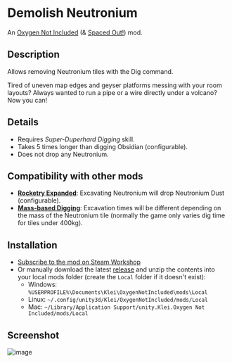 ﻿# Demolish Neutronium
An [Oxygen Not Included](https://store.steampowered.com/app/457140/Oxygen_Not_Included/) (& [Spaced Out!](https://store.steampowered.com/app/1452490/Oxygen_Not_Included__Spaced_Out/)) mod.

## Description
Allows removing Neutronium tiles with the Dig command.

Tired of uneven map edges and geyser platforms messing with your room layouts? Always wanted to run a pipe or a wire directly under a volcano? Now you can!

## Details
* Requires *Super-Duperhard Digging* skill.
* Takes 5 times longer than digging Obsidian (configurable).
* Does not drop any Neutronium.

## Compatibility with other mods

* **[Rocketry Expanded](https://steamcommunity.com/sharedfiles/filedetails/?id=2837919908)**: Excavating Neutronium will drop Neutronium Dust (configurable).
* **[Mass-based Digging](https://steamcommunity.com/sharedfiles/filedetails/?id=1835785649)**: Excavation times will be different depending on the mass of the Neutronium tile (normally the game only varies dig time for tiles under 400kg).

## Installation

* [Subscribe to the mod on Steam Workshop](https://steamcommunity.com/sharedfiles/filedetails/?id=2721654252)
* Or manually download the latest [release](https://github.com/modo-lv/oni-mods/releases) and unzip the contents into your local mods folder (create the `Local` folder if it doesn't exist):
  * Windows: `%USERPROFILE%\Documents\Klei\OxygenNotIncluded\mods\Local`
  * Linux: `~/.config/unity3d/Klei/OxygenNotIncluded/mods/Local`
  * Mac: `~/Library/Application Support/unity.Klei.Oxygen Not Included/mods/Local`


## Screenshot
![image](https://user-images.githubusercontent.com/731551/149676344-dd8e90e9-2879-4646-905c-86292969e087.png)
